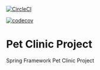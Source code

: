 [![CircleCI](https://circleci.com/gh/sharmokh/sf-pet-clinic.svg?style=svg)](https://circleci.com/gh/sharmokh/sf-pet-clinic)

[![codecov](https://codecov.io/gh/sharmokh/sf-pet-clinic/branch/master/graph/badge.svg)](https://codecov.io/gh/sharmokh/sf-pet-clinic)

# Pet Clinic Project

Spring Framework Pet Clinic Project
